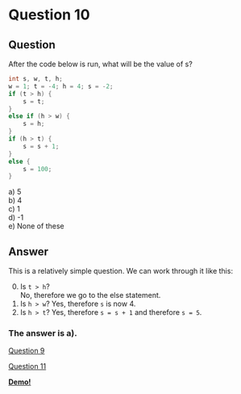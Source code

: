 # Question 10
## Question
After the code below is run, what will be the value of s?
```java
int s, w, t, h;
w = 1; t = -4; h = 4; s = -2;
if (t > h) {
	s = t;
}
else if (h > w) {
	s = h;
}
if (h > t) {
	s = s + 1;
}
else {
	s = 100;
}
```
a) 5  
b) 4  
c) 1  
d) -1  
e) None of these  
## Answer
This is a relatively simple question. We can work through it like this:

0. Is `t > h`?  
No, therefore we go to the else statement. 
1. Is `h > w`?
Yes, therefore `s` is now 4. 
2. Is `h > t`?
Yes, therefore `s = s + 1` and therefore `s = 5`. 

### **The answer is a).**
[Question 9](https://thunderredstar.me/Test-2-Review/explanations/the_part_with_multiple_guesses/1-9/9)

[Question 11](https://thunderredstar.me/Test-2-Review/explanations/the_part_with_multiple_guesses/10-19/11)

**[Demo!](https://cscircles.cemc.uwaterloo.ca/java_visualize/#code=public%20class%20Demo%20%7B%0A%09public%20static%20void%20main(String%5B%5D%20args)%20%7B%0A%09%09int%20s%2C%20w%2C%20t%2C%20h%3B%0A%09%09w%20%3D%201%3B%0A%09%09t%20%3D%20-4%3B%0A%09%09h%20%3D%204%3B%0A%09%09s%20%3D%20-2%3B%0A%09%09if%20(t%20%3E%20h)%20%7B%0A%09%09%09s%20%3D%20t%3B%0A%09%09%7D%20else%20if%20(h%20%3E%20w)%20%7B%0A%09%09%09s%20%3D%20h%3B%0A%09%09%7D%0A%09%09if%20(h%20%3E%20t)%20%7B%0A%09%09%09s%20%3D%20s%20%2B%201%3B%0A%09%09%7D%20else%20%7B%0A%09%09%09s%20%3D%20100%3B%0A%09%09%7D%0A%09%7D%0A%7D)**